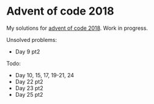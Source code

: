 # Advent of code 2018

My solutions for [advent of code 2018](https://adventofcode.com/2018). Work in progress.

Unsolved problems:

* Day 9 pt2

Todo:

* Day 10, 15, 17, 19-21, 24
* Day 22 pt2
* Day 23 pt2
* Day 25 pt2
